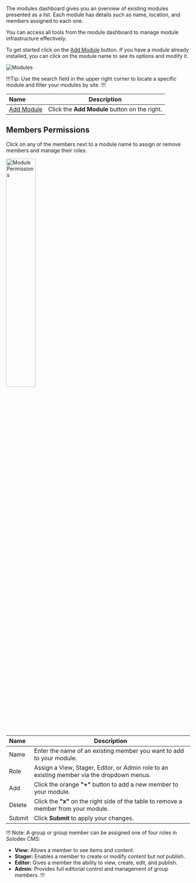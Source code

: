 The modules dashboard gives you an overview of existing modules presented as a list. Each module has details such as name, location, and members assigned to each one.

You can access all tools from the module dashboard to manage module infrastructure effectively.

To get started click on the <a href="/workspace/modules/add-module/">Add Module</a> button. If you have a module already installed, you can click on the module name to see its options and modify it.

<p><img src="/static/images/modules/modules.jpg" alt="Modules"></p>

!!!Tip:
Use the search field in the upper right corner to locate a specific module and filter your modules by site.
!!!

**Name** | **Description** 
:--- | ---
<a href="/workspace/modules/add-module/">Add Module</a> | Click the **Add Module** button on the right.

## Members Permissions

Click on any of the members next to a module name to assign or remove members and manage their roles.

<p><img src="/static/images/permissions/module-permissions.jpg" alt="Module Permissions" style="width: 40%;"></p>

**Name** | **Description** 
:--- | ---
Name | Enter the name of an existing member you want to add to your module.
Role | Assign a View, Stager, Editor, or Admin role to an existing member via the dropdown menus.
Add | Click the orange **"+"** button to add a new member to your module.
Delete | Click the **"x"** on the right side of the table to remove a member from your module.
Submit | Click **Submit** to apply your changes.

!!! Note:
A group or group member can be assigned one of four roles in Solodev CMS:

- **View:** Allows a member to see items and content. 
- **Stager:** Enables a member to create or modify content but not publish.
- **Editor:** Gives a member the ability to view, create, edit, and publish.
- **Admin:** Provides full editorial control and management of group members.
!!!


